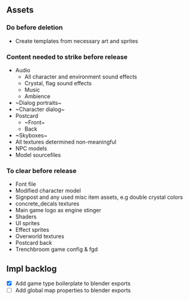 ## Assets

### Do before deletion

- Create templates from necessary art and sprites

### Content needed to strike before release

- Audio
  - All character and environment sound effects
  - Crystal, flag sound effects
  - Music
  - Ambience
- ~Dialog portraits~
- ~Character dialog~
- Postcard
  - ~Front~
  - Back
- ~Skyboxes~
- All textures determined non-meaningful
- NPC models
- Model sourcefiles

### To clear before release

- Font file
- Modified character model
- Signpost and any used misc item assets, e.g double crystal colors
- concrete_decals textures
- Main game logo as engine stinger
- Shaders
- UI sprites
- Effect sprites
- Overworld textures
- Postcard back
- Trenchbroom game config & fgd

## Impl backlog

- [x] Add game type boilerplate to blender exports
- [ ] Add global map properties to blender exports
